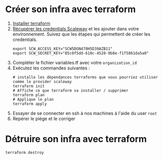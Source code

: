 # Créer son infra avec terraform
1. [Installer terraform](https://learn.hashicorp.com/tutorials/terraform/install-cli)
2. [Récupérer les credentials Scaleway](https://www.scaleway.com/en/docs/deploy-your-first-terraform-infrastructure-on-scaleway/#-Connect-Terraform-to-Scaleway-cloud-by-Creating-API-Key) et les ajouter dans votre environnement. Suivez que les étapes qui permettent de créer les credentials.
    ```
    export SCW_ACCESS_KEY="SCW5DGN478H5D39AZB11"
    export SCW_SECRET_KEY="85c0f5dd-610c-4520-9b8e-f1f5861da5a0"
    ```
3. Compléter le fichier variables.tf avec votre `organization_id`
4. Exécutez les commandes suivantes :
    ```
    # installe les dépendances terraforms que vous pourriez utiliser comme le provider scaleway
    terraform init 
    # Affiche ce que terraform va installer / supprimer
    terraform plan
    # Applique le plan
    terraform apply
    ```
5. Essayer de se connecter en ssh à nos machines à l'aide du user `root`
6. Repérer le piège et le corriger

# Détruire son infra avec terraform
```
terraform destroy
```
